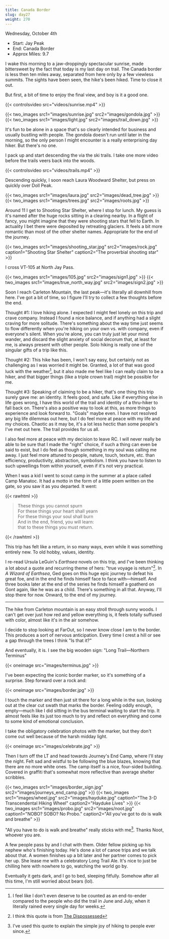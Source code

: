 ```yaml
---
title: Canada Border
slug: day27
weight: 270
---
```


Wednesday, October 4th

- Start: Jay Peak
- End: Canada Border
- Approx Miles: 9.7

I wake this morning to a jaw-droppingly spectacular sunrise, made bittersweet by the fact that today is my last day on trail. The Canada border is less then ten miles away, separated from here only by a few viewless summits. The sights have been seen, the hike's been hiked. Time to close it out.

But first, a bit of time to enjoy the final view, and boy is it a good one.

{{< controlsvideo src="videos/sunrise.mp4" >}}

{{< two_images src1="images/sunrise.jpg" src2="images/gondola.jpg" >}}
{{< two_images src1="images/light.jpg" src2="images/trail_down.jpg" >}}

It's fun to be alone in a space that's so clearly intended for business and usually bustling with people. The gondola doesn't run until later in the morning, so the only person I might encounter is a really enterprising day hiker. But there's no one.

I pack up and start descending the via the ski trails. I take one more video before the trails veers back into the woods.

{{< controlsvideo src="videos/trails.mp4" >}}

Descending quickly, I soon reach Laura Woodward Shelter, but press on quickly over Doll Peak.

{{< two_images src1="images/laura.jpg" src2="images/dead_tree.jpg" >}}
{{< two_images src1="images/trees.jpg" src2="images/roots.jpg" >}}

Around 11 I get to Shooting Star Shelter, where I stop for lunch. My guess is it's named after the huge rocks sitting in a clearing nearby. In a flight of fancy, you might imagine that they were shooting stars that fell to Earth. In actuality I bet there were deposited by retreating glaciers. It feels a bit more romantic than most of the other shelter names. Appropriate for the end of the journey.

{{< two_images src1="images/shooting_star.jpg" src2="images/rock.jpg" caption1="Shooting Star Shelter" caption2="The proverbial shooting star" >}}

I cross VT-105 at North Jay Pass.

{{< two_images src1="images/105.jpg" src2="images/sign1.jpg" >}}
{{< two_images src1="images/true_north_way.jpg" src2="images/sign2.jpg" >}}

Soon I reach Carleton Mountain, the last peak—it's literally all downhill from here. I've got a bit of time, so I figure I'll try to collect a few thoughts before the end.

Thought #1: I love hiking alone. I expected I might feel lonely on this trip and crave company. Instead I found a nice balance, and if anything had a slight craving for more solitude. There's something about the way time just seems to flow differently when you're hiking on your own vs. with company, even if everyone's silent. When you're alone, you can truly just let your mind wander, and discard the slight anxiety of social decorum that, at least for me, is always present with other people. Solo hiking is really one of the singular gifts of a trip like this.

Thought #2: This hike has been, I won't say easy, but certainly not as challenging as I was worried it might be. Granted, a lot of that was good luck with the weather[^1], but it also made me feel like I can really claim to be a hiker, and that bigger things (like a triple crown trail) might be possible for me.

Thought #3: Speaking of claiming to be a hiker, that's one thing this trip surely gave me: an identity. It feels good, and safe. Like if everything else in life goes wrong, I have this world of the trail and identity of a thru-hiker to fall back on. There's also a positive way to look at this, as more things to experience and look forward to. "Goals" maybe even. I have not resolved any big life dilemmas out here, but I do feel more at peace with my life and my choices. Chaotic as it may be, it's a lot less hectic than some people's I've met out here. The trail provides for us all.

I also feel more at peace with my decision to leave RC. I will never really be able to be sure that I made the "right" choice, if such a thing can even be said to exist, but I do feel as though something in my soul was calling me away. I just feel more attuned to people, nature, touch, texture, etc. than efficiency, productivity, abstraction, symbolism. I think you have to listen to such upwellings from within yourself, even if it's not very practical.

When I was a kid I went to scout camp in the summer at a place called Camp Manatoc. It had a motto in the form of a little poem written on the gate, so you saw it as you departed. It went:

{{< rawhtml >}}
<blockquote>
<p>
These things you cannot spurn<br/>
For these things your heart shall yearn<br/>
For these things your soul shall burn<br/>
And in the end, friend, you will learn:<br/>
that to these things you must return. <br />
</p>
</blockquote>
{{< /rawhtml >}}

This trip has felt like a return, in so many ways, even while it was something entirely new. To old hobby, values, identity.

I re-read Ursula LeGuin's *Earthsea* novels on this trip, and I've been thinking a lot about a quote and recurring theme of hers: "true voyage is return"[^2]. In *A Wizard of Earthsea*, Ged goes on this huge epic journey to defeat his great foe, and in the end he finds himself face to face with—himself. And three books later at the end of the series he finds himself a goatherd on Gont again, like he was as a child. There's something in all that. Anyway, I'll stop there for now. Onward, to the end of my journey.

----

The hike from Carleton mountain is an easy stroll through sunny woods. I can't get over just how red and yellow everything is, it feels totally suffused with color, almost like it's in the air somehow.

I decide to stop looking at FarOut, so I never know close I am to the border. This produces a sort of nervous anticipation. Every time I crest a hill or see a gap through the trees I think "Is that it?"

And eventually, it is. I see the big wooden sign: "Long Trail—Northern Terminus"

{{< oneimage src="images/terminus.jpg" >}}

I've been expecting the iconic border marker, so it's something of a surprise. Step forward over a rock and:

{{< oneimage src="images/border.jpg" >}}

I touch the marker and then just sit there for a long while in the sun, looking out at the clear cut swath that marks the border. Feeling oddly enough, empty—much like I did sitting in the bus terminal waiting to start the trip. It almost feels like its just too much to try and reflect on everything and come to some kind of emotional conclusion.

I take the obligatory celebration photos with the marker, but they don't come out well because of the harsh midday light.

{{< oneimage src="images/celebrate.jpg" >}}

Then I turn off the LT and head towards Journey's End Camp, where I'll stay the night. Felt sad and wistful to be following the blue blazes, knowing that there are no more white ones. The camp itself is a nice, four-sided building. Covered in graffiti that's somewhat more reflective than average shelter scribbles.

{{< two_images src1="images/border_sign.jpg" src2="images/journeys_end_camp.jpg" >}}
{{< two_images src1="images/wheel.jpg" src2="images/hayduke.jpg" caption1="The 3-D Transcendental Hiking Wheel" caption2="Hayduke Lives" >}}
{{< two_images src1="images/probo.jpg" src2="images/noot.jpg" caption1="NOBO? SOBO? No Probo." caption2="All you've got to do is walk and breathe" >}}


"All you have to do is walk and breathe" really sticks with me[^3]. Thanks Noot, whoever you are.

A few people pass by and I chat with them. Older fellow picking up his nephew who's finishing today. He's done a lot of canoe trips and we talk about that. A women finishes up a bit later and her partner comes to pick her up. She lease me with a celebratory Long Trail Ale. It's nice to just be chilling here with nowhere to go, watching the world go by.

Eventually it gets dark, and I go to bed, sleeping fitfully. Somehow after all this time, I'm still worried about bears (lol).

[^1]: I feel like I don't even deserve to be counted as an end-to-ender compared to the people who did the trail in June and July, when it literally rained every single day for weeks.
[^2]: I think this quote is from [The Dispossessed](https://en.wikipedia.org/wiki/The_Dispossessed)
[^3]: I've used this quote to explain the simple joy of hiking to people ever since.
